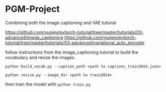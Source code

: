 ﻿# PGM-Project
Combining both the image captioning and VAE tutorial

https://github.com/yunjey/pytorch-tutorial/tree/master/tutorials/03-advanced/image_captioning
https://github.com/yunjey/pytorch-tutorial/tree/master/tutorials/03-advanced/variational_auto_encoder

follow instructions from the image_captioning tutorial to build the vocabulary and resize the images.

``` python build_vocab.py --caption_path <path to captions_train2014.json> ```

``` python resize.py --image_dir <path to train2014> ```

then train the model with ```python train.py ```
